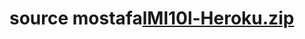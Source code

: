 # source mostafa[lMl10l-Heroku.zip](https://github.com/Ahwywhshhsjsiwiwhwh/mlll/files/10927073/lMl10l-Heroku.zip)
